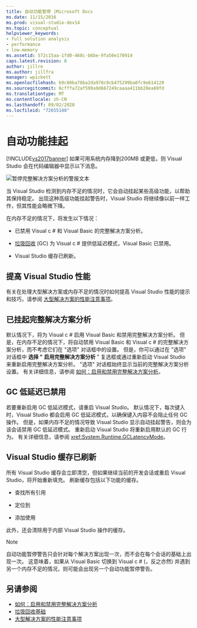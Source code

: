 ```yaml
---
title: 自动功能暂停 |Microsoft Docs
ms.date: 11/15/2016
ms.prod: visual-studio-dev14
ms.topic: conceptual
helpviewer_keywords:
- full solution analysis
- performance
- low-memory
ms.assetid: 572c15aa-1fd0-468c-b6be-9fa50e170914
caps.latest.revision: 8
author: jillre
ms.author: jillfra
manager: wpickett
ms.openlocfilehash: b9c80ba76ba2da978c9cb475299ba0fc9e614120
ms.sourcegitcommit: 6cfffa72af599a9d667249caaaa411bb28ea69fd
ms.translationtype: MT
ms.contentlocale: zh-CN
ms.lasthandoff: 09/02/2020
ms.locfileid: "72655148"
---
```

# <a name="automatic-feature-suspension"></a>自动功能挂起
[!INCLUDE[vs2017banner](../includes/vs2017banner.md)]
如果可用系统内存降到200MB 或更低，则 Visual Studio 会在代码编辑器中显示以下消息。

 ![暂停完整解决方案分析的警报文本](../code-quality/media/fsa-alert.png "FSA_Alert")

 当 Visual Studio 检测到内存不足的情况时，它会自动挂起某些高级功能，以帮助其保持稳定。 出现这种高级功能挂起警告时，Visual Studio 将继续像以前一样工作，但其性能会略微下降。

 在内存不足的情况下，将发生以下情况：

- 已禁用 Visual c # 和 Visual Basic 的完整解决方案分析。

- [垃圾回收](https://msdn.microsoft.com/library/22b6cb97-0c80-4eeb-a2cf-5ed7655e37f9) (GC) 为 Visual c # 提供低延迟模式，Visual Basic 已禁用。

- Visual Studio 缓存已刷新。

## <a name="improve-visual-studio-performance"></a>提高 Visual Studio 性能
 有关在处理大型解决方案或内存不足的情况时如何提高 Visual Studio 性能的提示和技巧，请参阅 [大型解决方案的性能注意事项](https://github.com/dotnet/roslyn/wiki/Performance-considerations-for-large-solutions)。

## <a name="full-solution-analysis-suspended"></a>已挂起完整解决方案分析
 默认情况下，将为 Visual c # 启用 Visual Basic 和禁用完整解决方案分析。 但是，在内存不足的情况下，将自动禁用 Visual Basic 和 Visual c # 的完整解决方案分析，而不考虑它们在 "选项" 对话框中的设置。 但是，你可以通过在 "选项" 对话框中 **选择 "** **启用完整解决方案分析** " 复选框或通过重新启动 Visual Studio 来重新启用完整解决方案分析。 "选项" 对话框始终显示当前的完整解决方案分析设置。 有关详细信息，请参阅 [如何：启用和禁用完整解决方案分析](../code-quality/how-to-enable-and-disable-full-solution-analysis-for-managed-code.md)。

## <a name="gc-low-latency-disabled"></a>GC 低延迟已禁用
 若要重新启用 GC 低延迟模式，请重启 Visual Studio。  默认情况下，每次键入时，Visual Studio 都会启用 GC 低延迟模式，以确保键入内容不会阻止任何 GC 操作。 但是，如果内存不足的情况导致 Visual Studio 显示自动挂起警告，则会为该会话禁用 GC 低延迟模式。 重新启动 Visual Studio 将重新启用默认的 GC 行为。 有关详细信息，请参阅 <xref:System.Runtime.GCLatencyMode>。

## <a name="visual-studio-caches-flushed"></a>Visual Studio 缓存已刷新

所有 Visual Studio 缓存会立即清空，但如果继续当前的开发会话或重启 Visual Studio，将开始重新填充。 刷新缓存包括以下功能的缓存。

- 查找所有引用

- 定位到

- 添加使用

此外，还会清除用于内部 Visual Studio 操作的缓存。

> [!NOTE]
> 自动功能暂停警告只会针对每个解决方案出现一次，而不会在每个会话的基础上出现一次。 这意味着，如果从 Visual Basic 切换到 Visual c # (，反之亦然) 并遇到另一个内存不足的情况，则可能会出现另一个自动功能暂停警告。

## <a name="see-also"></a>另请参阅

- [如何：启用和禁用完整解决方案分析](../code-quality/how-to-enable-and-disable-full-solution-analysis-for-managed-code.md)
- [垃圾回收基础](https://msdn.microsoft.com/library/67c5a20d-1be1-4ea7-8a9a-92b0b08658d2)
- [大型解决方案的性能注意事项](https://github.com/dotnet/roslyn/wiki/Performance-considerations-for-large-solutions)